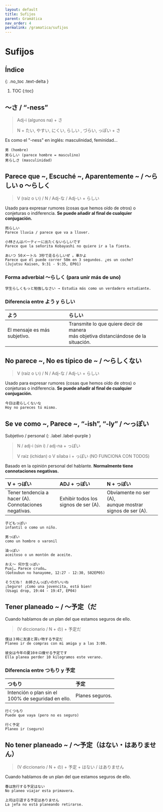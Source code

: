 ```yaml
---
layout: default
title: Sufijos
parent: Gramática
nav_order: 4
permalink: /gramatica/sufijos
---
```


# Sufijos

## Índice
{: .no_toc .text-delta }

1. TOC
{:toc}

## 〜さ / “-ness”

> Adj-i (algunos na) + さ
> 
> N + たい, やすい, にくい, らしい , づらい, っぽい + さ

Es como el "-ness" en inglés: masculinidad, feminidad…

```
男 (hombre)
男らしい (parece hombre = masculino)
男らしさ (masculinidad)
```

## Parece que ~, Escuché ~, Aparentemente ~ / 〜らしい o 〜らしく

> V (raíz o い) / N / Adj-な / Adj-い + らしい

Usado para expresar rumores (cosas que hemos oído de otros) o conjeturas o indiferencia. **Se puede añadir al final de cualquier conjugación.**

```
雨らしい
Parece lluvia / parece que va a llover.

小林さんはパーティーに出たくないらしいです
Parece que la señorita Kobayashi no quiere ir a la fiesta.

あいつ 50メートル 3秒で走るらしいぜ 。車かよ
Parece que él puede correr 50m en 3 segundos. ¿es un coche?
(Jujutsu Kaisen, 9:31 - 9:35, EP01)
```

### Forma adverbial 〜らしく (para unir más de uno)

```
学生らしくもっと勉強しなさい → Estudia más como un verdadero estudiante.
```

### Diferencia entre よう y らしい

| よう        | らしい          |
|:-------------|:------------------|
| El mensaje es más subjetivo. | Transmite lo que quiere decir de manera <br> más objetiva distanciándose de la situación. |

## No parece ~, No es típico de ~ / 〜らしくない

> V (raíz o い) / N / Adj-な / Adj-い + らしい

Usado para expresar rumores (cosas que hemos oído de otros) o conjeturas o indiferencia. **Se puede añadir al final de cualquier conjugación.**

```
今日は君らしくないな
Hoy no pareces tú mismo.
```

## Se ve como ~, Parece ~, “-ish”, “-ly” / 〜っぽい

Subjetivo / personal
{: .label .label-purple }

> N / adj-i (sin i) / adj-na + っぽい
> 
> V raíz (ichidan) o V sílaba i + っぽい (NO FUNCIONA CON TODOS)

Basado en la opinión personal del hablante. **Normalmente tiene connotaciones negativas.**

| V + っぽい        | ADJ + っぽい          | N + っぽい |
|:-------------|:------------------|:------------|
| Tener tendencia a hacer (A). <br> Connotaciones negativas. | Exhibir todos los signos de ser (A). | Obviamente no ser (A), <br> aunque mostrar signos de ser (A). |

```
子どもっぽい
infantil o como un niño.

男っぽい
como un hombre o varonil

油っぽい
aceitoso o un montón de aceite.

おえ～ 何か生っぽい
Puaj… Parece crudo…
(Gotoubun no hanayome, 12:27 - 12:30, S02EP05)

そうだね！ お姉さんっぽいのがいいね
¡Seguro! ¡Como una jovencita, está bien!
(Usagi drop, 19:44 - 19:47, EP04)
```

## Tener planeado ~ / 〜予定（だ

Cuando hablamos de un plan del que estamos seguros de ello.

> (V diccionario / N + の) + 予定だ

```
僕は３時に友達と買い物する予定だ
Planeo ir de compras con mi amiga y a las 3:00.

彼女は今年の夏10キロ痩せる予定です
Ella planea perder 10 kilogramos este verano.
```

### Diferencia entre つもり y 予定

| つもり        | 予定          |
|:-------------|:------------------|
| Intención o plan sin el <br> 100% de seguridad en ello. | Planes seguros. |

```
行くつもり
Puede que vaya (pero no es seguro)

行く予定
Planeo ir (seguro)
```

##  No tener planeado ~ / 〜予定（はない・はありません）

> (V diccionario / N + の) + 予定 + はない / はありません

Cuando hablamos de un plan del que estamos seguros de ello.

```
春は旅行する予定はない
No planeo viajar esta primavera.

上司は引退する予定はありません
La jefa no está planeando retirarse.
```